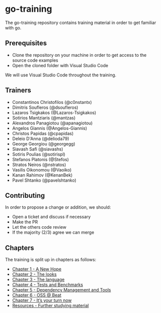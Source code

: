 # go-training

The go-training repository contains training material in order to get familiar with go.

## Prerequisites

- Clone the repository on your machine in order to get access to the source code examples
- Open the cloned folder with Visual Studio Code

We will use Visual Studio Code throughout the training.

## Trainers

- Constantinos Christofilos (@c0nstantx)
- Dimitris Soufleros (@dsoufleros)
- Lazaros Tsigkakos (@Lazaros-Tsigkakos)
- Sotirios Mantziaris (@mantzas)
- Alexandros Panagiotou (@apanagiotou)
- Angelos Giannis (@Angelos-Giannis)
- Christos Papidas (@cpapidas)
- Deleio D'Anna (@delioda79)
- George Georgiou (@georgegg)
- Siavash Safi (@siavashs)
- Sotiris Poulias (@sotirispl)
- Stefanos Platonis (@Stefos)
- Stratos Neiros (@nstratos)
- Vasilis Oikonomou (@Vaoiko)
- Kanan Rahimov (@KenanBek)
- Pavel Shtanko (@pavelshtanko)

## Contributing

In order to propose a change or addition, we should:

- Open a ticket and discuss if necessary
- Make the PR
- Let the others code review
- If the majority (2/3) agree we can merge

## Chapters

The training is split up in chapters as follows:

- [Chapter 1 - A New Hope](chapter1/README.md)
- [Chapter 2 - The looks](chapter2/README.md)
- [Chapter 3 - The language](chapter3/README.md)
- [Chapter 4 - Tests and Benchmarks](chapter4/README.md)
- [Chapter 5 - Dependency Management and Tools](chapter5/README.md)
- [Chapter 6 - OSS @ Beat](chapter6/README.md)
- [Chapter 7 - It’s your turn now](chapter7/README.md)
- [Resources - Further studying material](resources/README.md)
